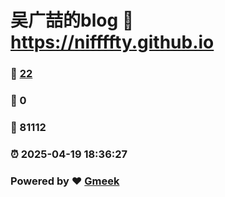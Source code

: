# 吴广喆的blog :link: https://niffffty.github.io 
### :page_facing_up: [22](https://niffffty.github.io/tag.html) 
### :speech_balloon: 0 
### :hibiscus: 81112 
### :alarm_clock: 2025-04-19 18:36:27 
### Powered by :heart: [Gmeek](https://github.com/Meekdai/Gmeek)
